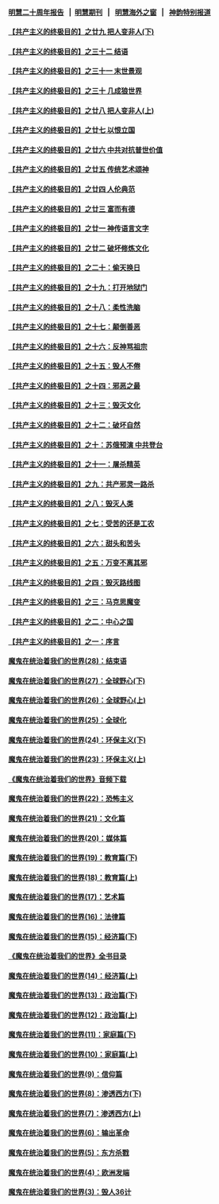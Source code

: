 #### [明慧二十周年报告](https://github.com/gfw-breaker/mh-reports/blob/master/README.md?t=07221642) &nbsp;&nbsp;|&nbsp;&nbsp;[明慧期刊](https://github.com/gfw-breaker/mh-qikan) &nbsp;&nbsp;|&nbsp;&nbsp; [明慧海外之窗](https://github.com/gfw-breaker/mh-news/blob/master/README.md?t=07221642) &nbsp;&nbsp;|&nbsp;&nbsp; [神韵特别报道](https://github.com/gfw-breaker/mh-news/blob/master/shenyun.md?t=07221642) 

#### [【共产主义的终极目的】之廿九 把人变非人(下)](../pages/nsc422/n11344140.md?t=07221642) 

#### [【共产主义的终极目的】之三十二 结语](../pages/nsc422/n11360535.md?t=07221642) 

#### [【共产主义的终极目的】之三十一 末世景观](../pages/nsc422/n11351129.md?t=07221642) 

#### [【共产主义的终极目的】之三十 几成狼世界](../pages/nsc422/n11348280.md?t=07221642) 

#### [【共产主义的终极目的】之廿八 把人变非人(上)](../pages/nsc422/n11340492.md?t=07221642) 

#### [【共产主义的终极目的】之廿七 以恨立国](../pages/nsc422/n11336944.md?t=07221642) 

#### [【共产主义的终极目的】之廿六 中共对抗普世价值](../pages/nsc422/n11324785.md?t=07221642) 

#### [【共产主义的终极目的】之廿五 传统艺术颂神](../pages/nsc422/n11296396.md?t=07221642) 

#### [【共产主义的终极目的】之廿四 人伦典范](../pages/nsc422/n11296397.md?t=07221642) 

#### [【共产主义的终极目的】之廿三 富而有德](../pages/nsc422/n11283598.md?t=07221642) 

#### [【共产主义的终极目的】之廿一 神传语言文字](../pages/nsc422/n11263265.md?t=07221642) 

#### [【共产主义的终极目的】之廿二 破坏修炼文化](../pages/nsc422/n11245728.md?t=07221642) 

#### [【共产主义的终极目的】之二十：偷天换日](../pages/nsc422/n11238846.md?t=07221642) 

#### [【共产主义的终极目的】之十九：打开地狱门](../pages/nsc422/n11206376.md?t=07221642) 

#### [【共产主义的终极目的】之十八：柔性洗脑](../pages/nsc422/n11199994.md?t=07221642) 

#### [【共产主义的终极目的】之十七：颠倒善恶](../pages/nsc422/n11179782.md?t=07221642) 

#### [【共产主义的终极目的】之十六：反神骂祖宗](../pages/nsc422/n11166798.md?t=07221642) 

#### [【共产主义的终极目的】之十五：毁人不倦](../pages/nsc422/n11166792.md?t=07221642) 

#### [【共产主义的终极目的】之十四：邪恶之最](../pages/nsc422/n11150249.md?t=07221642) 

#### [【共产主义的终极目的】之十三：毁灭文化](../pages/nsc422/n11135227.md?t=07221642) 

#### [【共产主义的终极目的】之十二：破坏自然](../pages/nsc422/n11135214.md?t=07221642) 

#### [【共产主义的终极目的】之十：苏俄预演 中共登台](../pages/nsc422/n11118424.md?t=07221642) 

#### [【共产主义的终极目的】之十一：屠杀精英](../pages/nsc422/n11118442.md?t=07221642) 

#### [【共产主义的终极目的】之九：共产邪灵一路杀](../pages/nsc422/n11114139.md?t=07221642) 

#### [【共产主义的终极目的】之八：毁灭人类](../pages/nsc422/n11108503.md?t=07221642) 

#### [【共产主义的终极目的】之七：受苦的还是工农](../pages/nsc422/n11101809.md?t=07221642) 

#### [【共产主义的终极目的】之六：甜头和苦头](../pages/nsc422/n11096971.md?t=07221642) 

#### [【共产主义的终极目的】之五：万变不离其邪](../pages/nsc422/n11091285.md?t=07221642) 

#### [【共产主义的终极目的】之四：毁灭路线图](../pages/nsc422/n11086284.md?t=07221642) 

#### [【共产主义的终极目的】之三：马克思魔变](../pages/nsc422/n11061941.md?t=07221642) 

#### [【共产主义的终极目的】之二：中心之国](../pages/nsc422/n11047728.md?t=07221642) 

#### [【共产主义的终极目的】之一：序言](../pages/nsc422/n11086077.md?t=07221642) 

#### [魔鬼在统治着我们的世界(28)：结束语](../pages/nsc422/n10936246.md?t=07221642) 

#### [魔鬼在统治着我们的世界(27)：全球野心(下)](../pages/nsc422/n10928319.md?t=07221642) 

#### [魔鬼在统治着我们的世界(26)：全球野心(上)](../pages/nsc422/n10900318.md?t=07221642) 

#### [魔鬼在统治着我们的世界(25)：全球化](../pages/nsc422/n10788205.md?t=07221642) 

#### [魔鬼在统治着我们的世界(24)：环保主义(下)](../pages/nsc422/n10695307.md?t=07221642) 

#### [魔鬼在统治着我们的世界(23)：环保主义(上)](../pages/nsc422/n10688613.md?t=07221642) 

#### [《魔鬼在统治着我们的世界》音频下载](../pages/nsc422/n10635553.md?t=07221642) 

#### [魔鬼在统治着我们的世界(22)：恐怖主义](../pages/nsc422/n10614727.md?t=07221642) 

#### [魔鬼在统治着我们的世界(21)：文化篇](../pages/nsc422/n10597706.md?t=07221642) 

#### [魔鬼在统治着我们的世界(20)：媒体篇](../pages/nsc422/n10586579.md?t=07221642) 

#### [魔鬼在统治着我们的世界(19)：教育篇(下)](../pages/nsc422/n10564808.md?t=07221642) 

#### [魔鬼在统治着我们的世界(18)：教育篇(上)](../pages/nsc422/n10526970.md?t=07221642) 

#### [魔鬼在统治着我们的世界(17)：艺术篇](../pages/nsc422/n10499093.md?t=07221642) 

#### [魔鬼在统治着我们的世界(16)：法律篇](../pages/nsc422/n10485969.md?t=07221642) 

#### [魔鬼在统治着我们的世界(15)：经济篇(下)](../pages/nsc422/n10469975.md?t=07221642) 

#### [《魔鬼在统治着我们的世界》全书目录](../pages/nsc422/n10464261.md?t=07221642) 

#### [魔鬼在统治着我们的世界(14)：经济篇(上)](../pages/nsc422/n10457370.md?t=07221642) 

#### [魔鬼在统治着我们的世界(13)：政治篇(下)](../pages/nsc422/n10448270.md?t=07221642) 

#### [魔鬼在统治着我们的世界(12)：政治篇(上)](../pages/nsc422/n10444576.md?t=07221642) 

#### [魔鬼在统治着我们的世界(11)：家庭篇(下)](../pages/nsc422/n10440961.md?t=07221642) 

#### [魔鬼在统治着我们的世界(10)：家庭篇(上)](../pages/nsc422/n10435448.md?t=07221642) 

#### [魔鬼在统治着我们的世界(9)：信仰篇](../pages/nsc422/n10432159.md?t=07221642) 

#### [魔鬼在统治着我们的世界(8)：渗透西方(下)](../pages/nsc422/n10429603.md?t=07221642) 

#### [魔鬼在统治着我们的世界(7)：渗透西方(上)](../pages/nsc422/n10426013.md?t=07221642) 

#### [魔鬼在统治着我们的世界(6)：输出革命](../pages/nsc422/n10421536.md?t=07221642) 

#### [魔鬼在统治着我们的世界(5)：东方杀戮](../pages/nsc422/n10417707.md?t=07221642) 

#### [魔鬼在统治着我们的世界(4)：欧洲发端](../pages/nsc422/n10414890.md?t=07221642) 

#### [魔鬼在统治着我们的世界(3)：毁人36计](../pages/nsc422/n10411583.md?t=07221642) 

